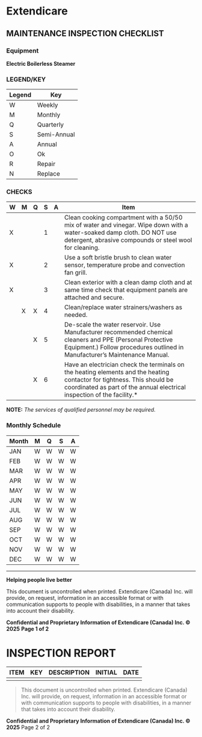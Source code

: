 # Extendicare
## MAINTENANCE INSPECTION CHECKLIST

### Equipment
**Electric Boilerless Steamer**

### LEGEND/KEY
| Legend | Key          |
|--------|--------------|
| W      | Weekly       |
| M      | Monthly      |
| Q      | Quarterly    |
| S      | Semi-Annual  |
| A      | Annual       |
| O      | Ok           |
| R      | Repair       |
| N      | Replace      |

### CHECKS
| W | M | Q | S | A | Item                                                                 |
|---|---|---|---|---|----------------------------------------------------------------------|
| X |   |   | 1 |   | Clean cooking compartment with a 50/50 mix of water and vinegar. Wipe down with a water-soaked damp cloth. DO NOT use detergent, abrasive compounds or steel wool for cleaning. |
| X |   |   | 2 |   | Use a soft bristle brush to clean water sensor, temperature probe and convection fan grill. |
| X |   |   | 3 |   | Clean exterior with a clean damp cloth and at same time check that equipment panels are attached and secure. |
|   | X | X | 4 |   | Clean/replace water strainers/washers as needed. |
|   |   | X | 5 |   | De-scale the water reservoir. Use Manufacturer recommended chemical cleaners and PPE (Personal Protective Equipment.) Follow procedures outlined in Manufacturer’s Maintenance Manual. |
|   |   | X | 6 |   | Have an electrician check the terminals on the heating elements and the heating contactor for tightness. This should be coordinated as part of the annual electrical inspection of the facility.* |

**NOTE:**
*The services of qualified personnel may be required.*

### Monthly Schedule
| Month | M | Q | S | A |
|-------|---|---|---|---|
| JAN   | W | W | W | W |
| FEB   | W | W | W | W |
| MAR   | W | W | W | W |
| APR   | W | W | W | W |
| MAY   | W | W | W | W |
| JUN   | W | W | W | W |
| JUL   | W | W | W | W |
| AUG   | W | W | W | W |
| SEP   | W | W | W | W |
| OCT   | W | W | W | W |
| NOV   | W | W | W | W |
| DEC   | W | W | W | W |

----

**Helping people live better**

This document is uncontrolled when printed. Extendicare (Canada) Inc. will provide, on request, information in an accessible format or with communication supports to people with disabilities, in a manner that takes into account their disability.

**Confidential and Proprietary Information of Extendicare (Canada) Inc. © 2025**
**Page 1 of 2**

# INSPECTION REPORT

| ITEM | KEY | DESCRIPTION | INITIAL | DATE |
|------|-----|-------------|---------|------|
|      |     |             |         |      |

> This document is uncontrolled when printed. Extendicare (Canada) Inc. will provide, on request, information in an accessible format or with communication supports to people with disabilities, in a manner that takes into account their disability.

**Confidential and Proprietary Information of Extendicare (Canada) Inc. © 2025**
Page 2 of 2
